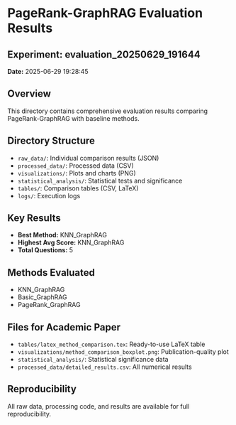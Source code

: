 # PageRank-GraphRAG Evaluation Results

## Experiment: evaluation_20250629_191644
**Date:** 2025-06-29 19:28:45

## Overview
This directory contains comprehensive evaluation results comparing PageRank-GraphRAG with baseline methods.

## Directory Structure
- `raw_data/`: Individual comparison results (JSON)
- `processed_data/`: Processed data (CSV)
- `visualizations/`: Plots and charts (PNG)
- `statistical_analysis/`: Statistical tests and significance
- `tables/`: Comparison tables (CSV, LaTeX)
- `logs/`: Execution logs

## Key Results
- **Best Method:** KNN_GraphRAG
- **Highest Avg Score:** KNN_GraphRAG
- **Total Questions:** 5

## Methods Evaluated
- KNN_GraphRAG
- Basic_GraphRAG
- PageRank_GraphRAG

## Files for Academic Paper
- `tables/latex_method_comparison.tex`: Ready-to-use LaTeX table
- `visualizations/method_comparison_boxplot.png`: Publication-quality plot
- `statistical_analysis/`: Statistical significance data
- `processed_data/detailed_results.csv`: All numerical results

## Reproducibility
All raw data, processing code, and results are available for full reproducibility.
